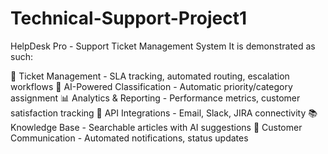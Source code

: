 # Technical-Support-Project1

HelpDesk Pro - Support Ticket Management System
It is demonstrated as such:

🎫 Ticket Management - SLA tracking, automated routing, escalation workflows
🤖 AI-Powered Classification - Automatic priority/category assignment
📊 Analytics & Reporting - Performance metrics, customer satisfaction tracking
🔗 API Integrations - Email, Slack, JIRA connectivity
📚 Knowledge Base - Searchable articles with AI suggestions
💬 Customer Communication - Automated notifications, status updates
